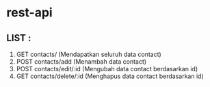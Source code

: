 # rest-api

## LIST :

1. GET contacts/ (Mendapatkan seluruh data contact)
2. POST contacts/add (Menambah data contact)
3. POST contacts/edit/:id (Mengubah data contact berdasarkan id)
4. GET contacts/delete/:id (Menghapus data contact berdasarkan id)